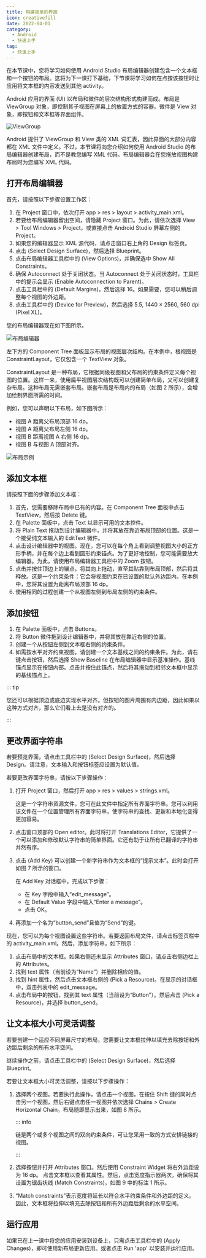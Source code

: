 ```yaml
---
title: 构建简单的界面
icon: creativefill
date: 2022-04-01
category:
  - Android
  - 快速上手
tag:
  - 快速上手
---
```


在本节课中，您将学习如何使用 Android Studio 布局编辑器创建包含一个文本框和一个按钮的布局。这将为下一课打下基础，下节课将学习如何在点按该按钮时让应用将文本框的内容发送到其他 activity。

<!-- more -->

Android 应用的界面 (UI) 以布局和微件的层次结构形式构建而成。布局是 ViewGroup 对象，即控制其子视图在屏幕上的放置方式的容器。微件是 View 对象，即按钮和文本框等界面组件。

![ViewGroup](./assets/viewgroup.png)

Android 提供了 ViewGroup 和 View 类的 XML 词汇表，因此界面的大部分内容都在 XML 文件中定义。不过，本节课将向您介绍如何使用 Android Studio 的布局编辑器创建布局，而不是教您编写 XML 代码。布局编辑器会在您拖放视图构建布局时为您编写 XML 代码。

## 打开布局编辑器

首先，请按照以下步骤设置工作区：

1. 在 Project 窗口中，依次打开 app > res > layout > activity_main.xml。
1. 若要给布局编辑器留出空间，请隐藏 Project 窗口。为此，请依次选择 View > Tool Windows > Project，或直接点击 Android Studio 屏幕左侧的 Project。
1. 如果您的编辑器显示 XML 源代码，请点击窗口右上角的 Design 标签页。
1. 点击 (Select Design Surface)，然后选择 Blueprint。
1. 点击布局编辑器工具栏中的 (View Options)，并确保选中 Show All Constraints。
1. 确保 Autoconnect 处于关闭状态。当 Autoconnect 处于关闭状态时，工具栏中的提示会显示 (Enable Autoconnection to Parent)。
1. 点击工具栏中的 (Default Margins)，然后选择 16。如果需要，您可以稍后调整每个视图的外边距。
1. 点击工具栏中的 (Device for Preview)，然后选择 5.5, 1440 × 2560, 560 dpi (Pixel XL)。

您的布局编辑器现在如下图所示。

![布局编辑器](./assets/layout-editor.png)

左下方的 Component Tree 面板显示布局的视图层次结构。在本例中，根视图是 ConstraintLayout，它仅包含一个 TextView 对象。

ConstraintLayout 是一种布局，它根据同级视图和父布局的约束条件定义每个视图的位置。这样一来，使用扁平视图层次结构既可以创建简单布局，又可以创建复杂布局。这种布局无需嵌套布局。嵌套布局是布局内的布局（如图 2 所示），会增加绘制界面所需的时间。

例如，您可以声明以下布局，如下图所示：

- 视图 A 距离父布局顶部 16 dp。
- 视图 A 距离父布局左侧 16 dp。
- 视图 B 距离视图 A 右侧 16 dp。
- 视图 B 与视图 A 顶部对齐。

![布局示例](./assets/constraint-example.png)

## 添加文本框

请按照下面的步骤添加文本框：

1. 首先，您需要移除布局中已有的内容。在 Component Tree 面板中点击 TextView，然后按 Delete 键。
1. 在 Palette 面板中，点击 Text 以显示可用的文本控件。
1. 将 Plain Text 拖动到设计编辑器中，并将其放在靠近布局顶部的位置。这是一个接受纯文本输入的 EditText 微件。
1. 点击设计编辑器中的视图。现在，您可以在每个角上看到调整视图大小的正方形手柄，并在每个边上看到圆形约束锚点。为了更好地控制，您可能需要放大编辑器。为此，请使用布局编辑器工具栏中的 Zoom 按钮。
1. 点击并按住顶边上的锚点，将其向上拖动，直至其贴靠到布局顶部，然后将其释放。这是一个约束条件：它会将视图约束在已设置的默认外边距内。在本例中，您将其设置为距离布局顶部 16 dp。
1. 使用相同的过程创建一个从视图左侧到布局左侧的约束条件。

## 添加按钮

1. 在 Palette 面板中，点击 Buttons。
1. 将 Button 微件拖到设计编辑器中，并将其放在靠近右侧的位置。
1. 创建一个从按钮左侧到文本框右侧的约束条件。
1. 如需按水平对齐约束视图，请创建一个文本基线之间的约束条件。为此，请右键点击按钮，然后选择 Show Baseline 在布局编辑器中显示基准操作。基线锚点显示在按钮内部。点击并按住此锚点，然后将其拖动到相邻文本框中显示的基线锚点上。

::: tip

您还可以根据顶边或底边实现水平对齐。但按钮的图片周围有内边距，因此如果以这种方式对齐，那么它们看上去是没有对齐的。

:::

## 更改界面字符串

若要预览界面，请点击工具栏中的 (Select Design Surface)，然后选择 Design。请注意，文本输入和按钮标签应设置为默认值。

若要更改界面字符串，请按以下步骤操作：

1. 打开 Project 窗口，然后打开 app > res > values > strings.xml。

   这是一个字符串资源文件，您可在此文件中指定所有界面字符串。您可以利用该文件在一个位置管理所有界面字符串，使字符串的查找、更新和本地化变得更加容易。

1. 点击窗口顶部的 Open editor。此时将打开 Translations Editor，它提供了一个可以添加和修改默认字符串的简单界面。它还有助于让所有已翻译的字符串井然有序。

1. 点击 (Add Key) 可以创建一个新字符串作为文本框的“提示文本”。此时会打开如图 7 所示的窗口。

   在 Add Key 对话框中，完成以下步骤：

   - 在 Key 字段中输入“edit_message”。
   - 在 Default Value 字段中输入“Enter a message”。
   - 点击 OK。

1. 再添加一个名为“button_send”且值为“Send”的键。

现在，您可以为每个视图设置这些字符串。若要返回布局文件，请点击标签页栏中的 activity_main.xml。然后，添加字符串，如下所示：

1. 点击布局中的文本框。如果右侧还未显示 Attributes 窗口，请点击右侧边栏上的 Attributes。
1. 找到 text 属性（当前设为“Name”）并删除相应的值。
1. 找到 hint 属性，然后点击文本框右侧的 (Pick a Resource)。在显示的对话框中，双击列表中的 edit_message。
1. 点击布局中的按钮，找到其 text 属性（当前设为“Button”）。然后点击 (Pick a Resource)，并选择 button_send。

## 让文本框大小可灵活调整

若要创建一个适应不同屏幕尺寸的布局，您需要让文本框拉伸以填充去除按钮和外边距后剩余的所有水平空间。

继续操作之前，请点击工具栏中的 (Select Design Surface)，然后选择 Blueprint。

若要让文本框大小可灵活调整，请按以下步骤操作：

1. 选择两个视图。若要执行此操作，请点击一个视图，在按住 Shift 键的同时点击另一个视图，然后右键点击任一视图并依次选择 Chains > Create Horizontal Chain。布局随即显示出来，如图 8 所示。

   ::: info

   链是两个或多个视图之间的双向约束条件，可让您采用一致的方式安排链接的视图。

   :::

1. 选择按钮并打开 Attributes 窗口。然后使用 Constraint Widget 将右外边距设为 16 dp。
   点击文本框以查看其属性。然后，点击宽度指示器两次，确保将其设置为锯齿状线 (Match Constraints)，如图 9 中的标注 1 所示。

1. “Match constraints”表示宽度将延长以符合水平约束条件和外边距的定义。因此，文本框将拉伸以填充去除按钮和所有外边距后剩余的水平空间。

## 运行应用

如果已在上一课中将您的应用安装到设备上，只需点击工具栏中的 (Apply Changes)，即可使用新布局更新应用。或者点击 Run 'app' 以安装并运行应用。
